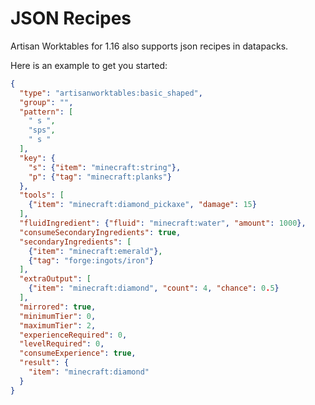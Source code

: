 # JSON Recipes

Artisan Worktables for 1.16 also supports json recipes in datapacks.

Here is an example to get you started:

```json
{
  "type": "artisanworktables:basic_shaped",
  "group": "",
  "pattern": [
    " s ",
    "sps",
    " s "
  ],
  "key": {
    "s": {"item": "minecraft:string"},
    "p": {"tag": "minecraft:planks"}
  },
  "tools": [
    {"item": "minecraft:diamond_pickaxe", "damage": 15}
  ],
  "fluidIngredient": {"fluid": "minecraft:water", "amount": 1000},
  "consumeSecondaryIngredients": true,
  "secondaryIngredients": [
    {"item": "minecraft:emerald"},
    {"tag": "forge:ingots/iron"}
  ],
  "extraOutput": [
    {"item": "minecraft:diamond", "count": 4, "chance": 0.5}
  ],
  "mirrored": true,
  "minimumTier": 0,
  "maximumTier": 2,
  "experienceRequired": 0,
  "levelRequired": 0,
  "consumeExperience": true,
  "result": {
    "item": "minecraft:diamond"
  }
}
```